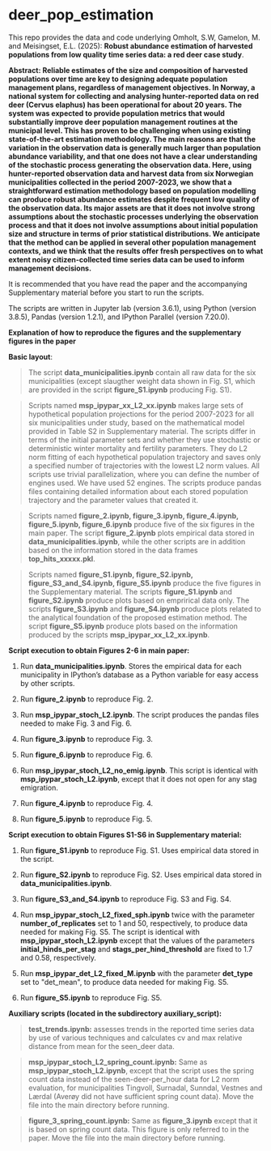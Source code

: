 # deer_pop_estimation
This repo provides the data and code underlying Omholt, S.W, Gamelon, M. and Meisingset, E.L. (2025): **Robust abundance estimation of harvested populations from low quality time series data: a red deer case study**. 

**Abstract:
Reliable estimates of the size and composition of harvested populations over time are key to designing adequate population management plans, regardless of management objectives. In Norway, a national system for collecting and analysing hunter-reported data on red deer (Cervus elaphus) has been operational for about 20 years. The system was expected to provide population metrics that would substantially improve deer population management routines at the municipal level. This has proven to be challenging when using existing state-of-the-art estimation methodology. The main reasons are that the variation in the observation data is generally much larger than population abundance variability, and that one does not have a clear understanding of the stochastic process generating the observation data. Here, using hunter-reported observation data and harvest data from six Norwegian municipalities collected in the period 2007-2023, we show that a straightforward estimation methodology based on population modelling can produce robust abundance estimates despite frequent low quality of the observation data. Its major assets are that it does not involve strong assumptions about the stochastic processes underlying the observation process and that it does not involve assumptions about initial population size and structure in terms of prior statistical distributions. We anticipate that the method can be applied in several other population management contexts, and we think that the results offer fresh perspectives on to what extent noisy citizen-collected time series data can be used to inform management decisions.**

It is recommended that you have read the paper and the accompanying Supplementary material before you start to run the scripts.

The scripts are written in Jupyter lab (version 3.6.1), using Python (version 3.8.5), Pandas (version 1.2.1), and IPython Parallel (version 7.20.0).

**Explanation of how to reproduce the figures and the supplementary figures in the paper** 

**Basic layout**:

> The script **data_municipalities.ipynb** contain all raw data for the six municipalities (except slaugther weight data shown in Fig. S1, which are provided in the script **figure_S1.ipynb** producing Fig. S1). 

> Scripts named **msp_ipypar_xx_L2_xx.ipynb** makes large sets of hypothetical population projections for the period 2007-2023 for all six municipalities under study, based on the mathematical model provided in Table S2 in Supplementary material. The scripts differ in terms of the initial parameter sets and whether they use stochastic or deterministic winter mortality and fertility parameters. They do L2 norm fitting of each hypothetical population trajectory and saves only a specified number of trajectories with the lowest L2 norm values. All scripts use trivial parallelization, where you can define the number of engines used. We have used 52 engines.  The scripts produce pandas files containing detailed information about each stored population trajectory and the parameter values that created it.

> Scripts named **figure_2.ipynb, figure_3.ipynb, figure_4.ipynb, figure_5.ipynb, figure_6.ipynb** produce five of the six figures in the main paper. The script **figure_2.ipynb** plots empirical data stored in **data_municipalities.ipynb**, while the other scripts are in addition based on the information stored in the data frames **top_hits_xxxxx.pkl**.

>  Scripts named **figure_S1.ipynb, figure_S2.ipynb, figure_S3_and_S4.ipynb, figure_S5.ipynb** produce the five figures in the Supplementary material. The scripts **figure_S1.ipynb** and **figure_S2.ipynb** produce plots based on emprirical data only. The scripts **figure_S3.ipynb** and **figure_S4.ipynb** produce plots related to the analytical foundation of the proposed estimation method. The script **figure_S5.ipynb** produce plots based on the information produced by the scripts **msp_ipypar_xx_L2_xx.ipynb**.


**Script execution to obtain Figures 2-6 in main paper:**

1. Run **data_municipalities.ipynb**. Stores the empirical data for each municipality in IPython’s database as a Python variable for easy access by other scripts.

2. Run **figure_2.ipynb** to reproduce Fig. 2. 

6. Run **msp_ipypar_stoch_L2.ipynb**. The script produces the pandas files needed to make Fig. 3 and Fig. 6.

7. Run **figure_3.ipynb** to reproduce Fig. 3. 

8. Run **figure_6.ipynb** to reproduce Fig. 6. 

9. Run **msp_ipypar_stoch_L2_no_emig.ipynb**. This script is identical with **msp_ipypar_stoch_L2.ipynb**, except that it does not open for any stag emigration.

11. Run **figure_4.ipynb** to reproduce Fig. 4.

12. Run **figure_5.ipynb** to reproduce Fig. 5.  


**Script execution to obtain Figures S1-S6 in Supplementary material:**

1. Run **figure_S1.ipynb** to reproduce Fig. S1. Uses empirical data stored in the script. 

2. Run **figure_S2.ipynb** to reproduce Fig. S2. Uses empirical data stored in **data_municipalities.ipynb**. 

3. Run **figure_S3_and_S4.ipynb** to reproduce Fig. S3 and Fig. S4. 

4. Run **msp_ipypar_stoch_L2_fixed_sph.ipynb** twice with the parameter **number_of_replicates** set to 1 and 50, respectively, to produce data needed for making Fig. S5. The script is identical with **msp_ipypar_stoch_L2.ipynb** except that the values of the parameters **initial_hinds_per_stag** and **stags_per_hind_threshold** are fixed to 1.7 and 0.58, respectively.

5. Run **msp_ipypar_det_L2_fixed_M.ipynb** with the parameter **det_type** set to "det_mean", to produce data needed for making Fig. S5.  

8. Run **figure_S5.ipynb** to reproduce Fig. S5.


**Auxiliary scripts (located in the subdirectory auxiliary_script):**

> **test_trends.ipynb:** assesses trends in the reported time series data by use of various techniques and calculates cv and max relative distance from mean for the seen_deer data.

> **msp_ipypar_stoch_L2_spring_count.ipynb:** Same as **msp_ipypar_stoch_L2.ipynb**, except that the script uses the spring count data instead of the seen-deer-per_hour data for L2 norm evaluation, for municipalities Tingvoll, Surnadal, Sunndal, Vestnes and Lærdal (Averøy did not have sufficient spring count data). Move the file into the main directory before running.

> **figure_3_spring_count.ipynb:** Same as **figure_3.ipynb** except that it is based on spring count data. This figure is only referred to in the paper. Move the file into the main directory before running.

